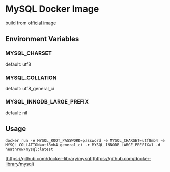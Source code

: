 # MySQL Docker Image
build from [official image](https://github.com/docker-library/mysql)

## Environment Variables
### MYSQL_CHARSET
default: utf8

### MYSQL_COLLATION
default: utf8_general_ci

### MYSQL_INNODB_LARGE_PREFIX
default: nil

## Usage
```
docker run -e MYSQL_ROOT_PASSWORD=password -e MYSQL_CHARSET=utf8mb4 -e MYSQL_COLLATION=utf8mb4_general_ci -r MYSQL_INNODB_LARGE_PREFIX=1 -d heathrow/mysql:latest
```

[https://github.com/docker-library/mysql](https://github.com/docker-library/mysql)
